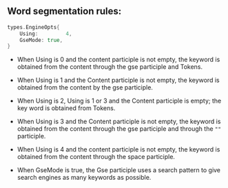 ## Word segmentation rules:

```Go
types.EngineOpts{
	Using:         4,
	GseMode: true,
}
```
- When Using is 0 and the content participle is not empty, the keyword is obtained from the content through the gse participle and Tokens.

- When Using is 1 and the Content participle is not empty, the keyword is obtained from the content by the gse participle.

- When Using is 2, Using is 1 or 3 and the Content participle is empty; the key word is obtained from Tokens.

- When Using is 3 and the Content participle is not empty, the keyword is obtained from the content through the gse participle and through the `""` participle.

- When Using is 4 and the content participle is not empty, the keyword is obtained from the content through the space participle.

- When GseMode is true, the Gse participle uses a search pattern to give search engines as many keywords as possible.